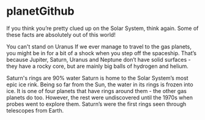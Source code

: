 # planetGithub

If you think you’re pretty clued up on the Solar System, think again.
Some of these facts are absolutely out of this world!

You can't stand on Uranus
If we ever manage to travel to the gas planets, you might be in for a bit of a shock when you step off the spaceship. That’s because Jupiter, Saturn, Uranus and Neptune don’t have solid surfaces - they have a rocky core, but are mainly big balls of hydrogen and helium.

Saturn's rings are 90% water
Saturn is home to the Solar System’s most epic ice rink. Being so far from the Sun, the water in its rings is frozen into ice. It is one of four planets that have rings around them - the other gas planets do too. However, the rest were undiscovered until the 1970s when probes went to explore them. Saturn’s were the first rings seen through telescopes from Earth.